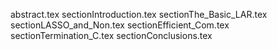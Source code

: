 abstract.tex
sectionIntroduction.tex
sectionThe_Basic_LAR.tex
sectionLASSO_and_Non.tex
sectionEfficient_Com.tex
sectionTermination_C.tex
sectionConclusions.tex
